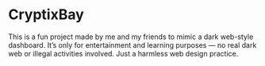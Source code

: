 # CryptixBay
This is a fun project made by me and my friends to mimic a dark web-style dashboard. It’s only for entertainment and learning purposes — no real dark web or illegal activities involved. Just a harmless web design practice.
